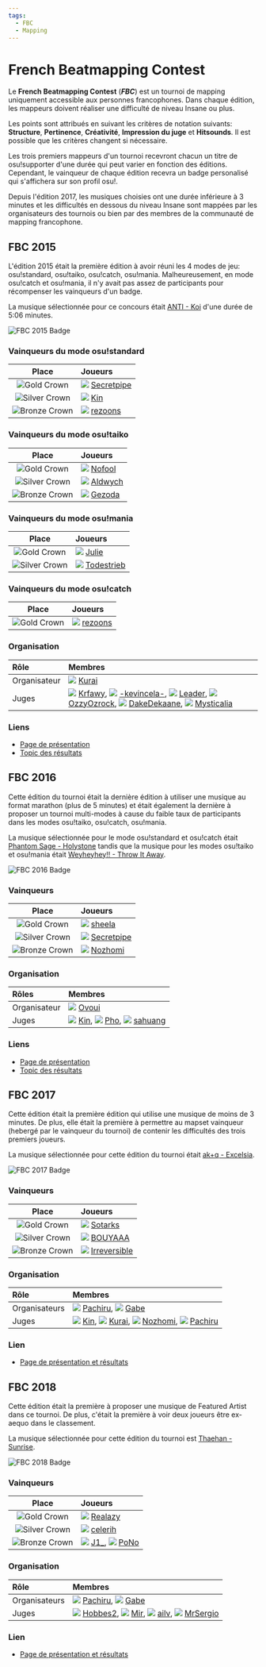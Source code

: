 ```yaml
---
tags:
  - FBC
  - Mapping
---
```


# French Beatmapping Contest

Le **French Beatmapping Contest** (***FBC***) est un tournoi de mapping uniquement accessible aux personnes francophones. Dans chaque édition, les mappeurs doivent réaliser une difficulté de niveau Insane ou plus.

Les points sont attribués en suivant les critères de notation suivants: **Structure**, **Pertinence**, **Créativité**, **Impression du juge** et **Hitsounds**. Il est possible que les critères changent si nécessaire.

Les trois premiers mappeurs d'un tournoi recevront chacun un titre de osu!supporter d'une durée qui peut varier en fonction des éditions. Cependant, le vainqueur de chaque édition recevra un badge personalisé qui s'affichera sur son profil osu!.

Depuis l'édition 2017, les musiques choisies ont une durée inférieure à 3 minutes et les difficultés en dessous du niveau Insane sont mappées par les organisateurs des tournois ou bien par des membres de la communauté de mapping francophone.

## FBC 2015

L'édition 2015 était la première édition à avoir réuni les 4 modes de jeu: osu!standard, osu!taiko, osu!catch, osu!mania. Malheureusement, en mode osu!catch et osu!mania, il n'y avait pas assez de participants pour récompenser les vainqueurs d'un badge.

La musique sélectionnée pour ce concours était [ANTI - Koi](https://www.youtube.com/watch?v=NuQfuYxf6lk) d'une durée de 5:06 minutes.

![FBC 2015 Badge](img/fbc2015.png)

### Vainqueurs du mode osu!standard

| Place | Joueurs |
| :-: | :-- |
| ![Gold Crown](/wiki/shared/crown-gold.png "1st place") | ![][flag_FR] [Secretpipe](https://osu.ppy.sh/users/2208964) |
| ![Silver Crown](/wiki/shared/crown-silver.png "2nd place") | ![][flag_FR] [Kin](https://osu.ppy.sh/users/480689) |
| ![Bronze Crown](/wiki/shared/crown-bronze.png "3rd place") | ![][flag_FR] [rezoons](https://osu.ppy.sh/users/1893035) |

### Vainqueurs du mode osu!taiko

| Place | Joueurs |
| :-: | :-- |
| ![Gold Crown](/wiki/shared/crown-gold.png "1st place") | ![][flag_FR] [Nofool](https://osu.ppy.sh/users/672430) |
| ![Silver Crown](/wiki/shared/crown-silver.png "2nd place") | ![][flag_FR] [Aldwych](https://osu.ppy.sh/users/1416484) |
| ![Bronze Crown](/wiki/shared/crown-bronze.png "3rd place") | ![][flag_FR] [Gezoda](https://osu.ppy.sh/users/481582) |

### Vainqueurs du mode osu!mania

| Place | Joueurs |
| :-: | :-- |
| ![Gold Crown](/wiki/shared/crown-gold.png "1st place") | ![][flag_CA] [Julie](https://osu.ppy.sh/users/2420987) |
| ![Silver Crown](/wiki/shared/crown-silver.png "2nd place") | ![][flag_FR] [Todestrieb](https://osu.ppy.sh/users/4056690) |

### Vainqueurs du mode osu!catch

| Place | Joueurs |
| :-: | :-- |
| ![Gold Crown](/wiki/shared/crown-gold.png "1st place") | ![][flag_FR] [rezoons](https://osu.ppy.sh/users/1893035) |

### Organisation

| Rôle | Membres |
| :-- | :-- |
| Organisateur | ![][flag_FR] [Kurai](https://osu.ppy.sh/users/77089) |
| Juges | ![][flag_PL] [Krfawy](https://osu.ppy.sh/users/1478292), ![][flag_IT] [-kevincela-](https://osu.ppy.sh/users/266596), ![][flag_IT] [Leader](https://osu.ppy.sh/users/631530), ![][flag_US] [OzzyOzrock](https://osu.ppy.sh/users/465153), ![][flag_MX] [DakeDekaane](https://osu.ppy.sh/users/1425253), ![][flag_GB] [Mysticalia](https://osu.ppy.sh/users/2728676) |

### Liens

- [Page de présentation](https://osu.ppy.sh/community/forums/topics/347485)
- [Topic des résultats](https://osu.ppy.sh/community/forums/topics/366859)

## FBC 2016

Cette édition du tournoi était la dernière édition à utiliser une musique au format marathon (plus de 5 minutes) et était également la dernière à proposer un tournoi multi-modes à cause du faible taux de participants dans les modes osu!taiko, osu!catch, osu!mania.

La musique sélectionnée pour le mode osu!standard et osu!catch était [Phantom Sage - Holystone](https://www.youtube.com/watch?v=gnZXoRb--z4) tandis que la musique pour les modes osu!taiko et osu!mania était [Weyheyhey!! - Throw It Away](https://www.youtube.com/watch?v=qtQ8Xo4p9js).

![FBC 2016 Badge](img/fbc2016.png)

### Vainqueurs

| Place | Joueurs |
| :-: | :-- |
| ![Gold Crown](/wiki/shared/crown-gold.png "1st place") | ![][flag_CA] [sheela](https://osu.ppy.sh/users/1138027) |
| ![Silver Crown](/wiki/shared/crown-silver.png "2nd place") | ![][flag_FR] [Secretpipe](https://osu.ppy.sh/users/2208964) |
| ![Bronze Crown](/wiki/shared/crown-bronze.png "3rd place") | ![][flag_FR] [Nozhomi](https://osu.ppy.sh/users/2716981) |

### Organisation

| Rôles | Membres |
| :-- | :-- |
| Organisateur | ![][flag_FR] [Ovoui](https://osu.ppy.sh/users/2282098) |
| Juges | ![][flag_FR] [Kin](https://osu.ppy.sh/users/480689), ![][flag_DE] [Pho](https://osu.ppy.sh/users/3624692), ![][flag_AU] [sahuang](https://osu.ppy.sh/users/5318910) |

### Liens

- [Page de présentation](https://osu.ppy.sh/community/forums/topics/482659)
- [Topic des résultats](https://osu.ppy.sh/community/forums/topics/506691)

## FBC 2017

Cette édition était la première édition qui utilise une musique de moins de 3 minutes. De plus, elle était la première à permettre au mapset vainqueur (hebergé par le vainqueur du tournoi) de contenir les difficultés des trois premiers joueurs.

La musique sélectionnée pour cette édition du tournoi était [ak+q - Excelsia](https://soundcloud.com/ak_q/bofu2017-excelsia).

![FBC 2017 Badge](img/fbc2017.png)

### Vainqueurs

| Place | Joueurs |
| :-: | :-- |
| ![Gold Crown](/wiki/shared/crown-gold.png "1st place") | ![][flag_FR] [Sotarks](https://osu.ppy.sh/users/4452992) |
| ![Silver Crown](/wiki/shared/crown-silver.png "2nd place") | ![][flag_FR] [BOUYAAA](https://osu.ppy.sh/users/405449) |
| ![Bronze Crown](/wiki/shared/crown-bronze.png "3rd place") | ![][flag_CH] [Irreversible](https://osu.ppy.sh/users/1287964) |

### Organisation

| Rôle | Membres |
| :-- | :-- |
| Organisateurs | ![][flag_FR] [Pachiru](https://osu.ppy.sh/users/2850983), ![][flag_CA] [Gabe](https://osu.ppy.sh/users/654108) |
| Juges | ![][flag_FR] [Kin](https://osu.ppy.sh/users/480689), ![][flag_FR] [Kurai](https://osu.ppy.sh/users/77089), ![][flag_FR] [Nozhomi](https://osu.ppy.sh/users/2716981), ![][flag_FR] [Pachiru](https://osu.ppy.sh/users/2850983) |

### Lien

- [Page de présentation et résultats](https://osu.ppy.sh/community/forums/topics/482659)

## FBC 2018

Cette édition était la première à proposer une musique de Featured Artist dans ce tournoi. De plus, c'était la première à voir deux joueurs être ex-aequo dans le classement.

La musique sélectionnée pour cette édition du tournoi est [Thaehan - Sunrise](https://www.youtube.com/watch?v=F1_EyWi68hE).

![FBC 2018 Badge](img/fbc2018.png)

### Vainqueurs

| Place | Joueurs |
| :-: | :-- |
| ![Gold Crown](/wiki/shared/crown-gold.png "1st place") | ![][flag_FR] [Realazy](https://osu.ppy.sh/users/918297) |
| ![Silver Crown](/wiki/shared/crown-silver.png "2nd place") | ![][flag_CA] [celerih](https://osu.ppy.sh/users/4696296) |
| ![Bronze Crown](/wiki/shared/crown-bronze.png "3rd place") | ![][flag_CA] [J1_](https://osu.ppy.sh/users/5918561), ![][flag_FR] [PoNo](https://osu.ppy.sh/users/4610047) |

### Organisation

| Rôle | Membres |
| :-- | :-- |
| Organisateurs | ![][flag_FR] [Pachiru](https://osu.ppy.sh/users/2850983), ![][flag_CA] [Gabe](https://osu.ppy.sh/users/654108) |
| Juges | ![][flag_US] [Hobbes2](https://osu.ppy.sh/users/8157492), ![][flag_DE] [Mir](https://osu.ppy.sh/users/8688812), ![][flag_US] [ailv](https://osu.ppy.sh/users/6933054), ![][flag_IT] [MrSergio](https://osu.ppy.sh/users/2581696) |

### Lien

- [Page de présentation et résultats](https://osu.ppy.sh/community/forums/topics/754821)

[flag_CA]: /wiki/shared/flag/CA.gif
[flag_CH]: /wiki/shared/flag/CH.gif
[flag_FR]: /wiki/shared/flag/FR.gif
[flag_PL]: /wiki/shared/flag/PL.gif
[flag_IT]: /wiki/shared/flag/IT.gif
[flag_US]: /wiki/shared/flag/US.gif
[flag_MX]: /wiki/shared/flag/MX.gif
[flag_GB]: /wiki/shared/flag/GB.gif
[flag_DE]: /wiki/shared/flag/DE.gif
[flag_AU]: /wiki/shared/flag/AU.gif
